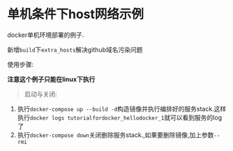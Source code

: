 # 单机条件下host网络示例

docker单机环境部署的例子.

新增`build`下`extra_hosts`解决github域名污染问题

使用步骤:

**注意这个例子只能在linux下执行**

> 启动与关闭:

1. 执行`docker-compose up --build -d`构造镜像并执行编排好的服务stack.这样执行`docker logs tutorialfordocker_hellodocker_1`就可以看到服务的log了
2. 执行`docker-compose down`关闭删除服务stack.,如果要删除镜像,加上参数`--rmi`
